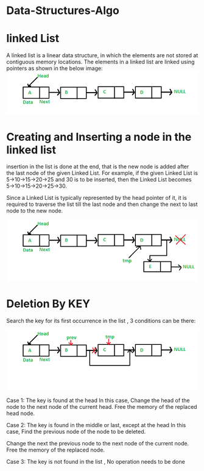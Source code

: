 # Data-Structures-Algo

# linked List

A linked list is a linear data structure, in which the elements are not stored at contiguous memory locations.
The elements in a linked list are linked using pointers as shown in the below image:
![alt text](https://github.com/RakeshGanapathy/Data-Structures-Algo/blob/master/Images/Singlelinkedlist.png)

# Creating and Inserting a node in the linked list
  insertion in the list is done at the end, that is the new node is added after the last node of the given Linked List. For example, if the given Linked List is 5->10->15->20->25 and 30 is to be inserted, then the Linked List becomes 5->10->15->20->25->30. 

Since a Linked List is typically represented by the head pointer of it, it is required to traverse the list till the last node and then change the next to last node to the new node.

![alt text](https://github.com/RakeshGanapathy/Data-Structures-Algo/blob/master/Images/Linkedlist_insert_last.png)

# Deletion By KEY

Search the key for its first occurrence in the list , 3 conditions can be there:

![alt text](https://github.com/RakeshGanapathy/Data-Structures-Algo/blob/master/Images/Linkedlist_deletion.png)

Case 1: The key is found at the head
In this case, Change the head of the node to the next node of the current head. 
Free the memory of the replaced head node.

Case 2: The key is found in the middle or last, except at the head 
In this case, Find the previous node of the node to be deleted. 
 
Change the next the previous node to the next node of the current node.
Free the memory of the replaced node.

Case 3: The key is not found in the list , No operation needs to be done
